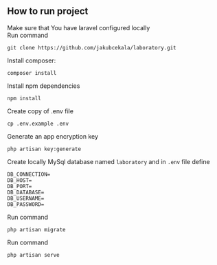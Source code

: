
## How to run project

Make sure that You have laravel configured locally <br>
Run command
```
git clone https://github.com/jakubcekala/laboratory.git
```
Install composer:
```
composer install
```
Install npm dependencies
```
npm install
```
Create copy of .env file
```
cp .env.example .env
```
Generate an app encryption key
```
php artisan key:generate
```


Create locally MySql database named `laboratory`
and in `.env` file define
```
DB_CONNECTION=
DB_HOST=
DB_PORT=
DB_DATABASE=
DB_USERNAME=
DB_PASSWORD=
```
Run command
```
php artisan migrate
```
Run command
```
php artisan serve
```
